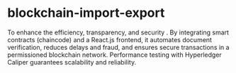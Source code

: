 # blockchain-import-export
To enhance the efficiency, transparency, and security . By integrating smart contracts (chaincode) and a React.js frontend, it automates document verification, reduces delays and fraud, and ensures secure transactions in a permissioned blockchain network. Performance testing with Hyperledger Caliper guarantees scalability and reliability. 

